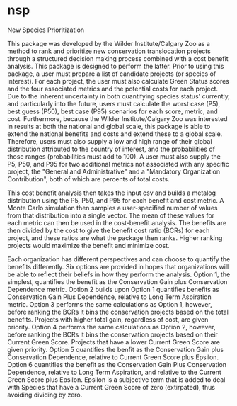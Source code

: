 # nsp
New Species Prioritization

This package was developed by the Wilder Institute/Calgary Zoo as a method to rank and prioritize new conservation translocation projects through a
structured decision making process combined with a cost benefit analysis. This package is designed to perform the latter. Prior to using this package,
a user must prepare a list of candidate projects (or species of interest). For each project, the user must also calculate Green Status scores and the four
associated metrics and the potential costs for each project. Due to the inherent uncertainty in both quantifying species status' currently, and particularly
into the future, users must calculate the worst case (P5), best guess (P50), best case (P95) scenarios for each score, metric, and cost. Furthermore, because
the Wilder Institute/Calgary Zoo was interested in results at both the national and global scale, this package is able to extend the national benefits and
costs and extend these to a global scale. Therefore, users must also supply a low and high range of their global distribution attributed to the country of 
interest, and the probabilities of those ranges (probabilities must add to 100). A user must also supply the P5, P50, and P95 for two additional metrics not 
associated with any specific project, the "General and Administrative" and a "Mandatory Organization Contribution", both of which are percents of total costs.

This cost benefit analysis then takes the input csv and builds a metalog distribution using the P5, P50, and P95 for each benefit and cost metric. A Monte Carlo
simulation then samples a user-specified number of values from that distribution into a single vector. The mean of these values for each metric can then be used
in the cost-benefit analysis. The benefits are then divided by the cost to give the benefit cost ratio (BCRs) for each project, and these ratios are what the package then ranks. Higher ranking projects would maximize the benefit and minimize cost. 

Each organization has different perspectives and can choose to quantify the benefits differently. Six options are provided in hopes that organizations will be
able to reflect their beliefs in how they perform the analysis. Option 1, the simplest, quantifies the benefit as the Conservation Gain plus Conservation Dependence
metric. Option 2 builds upon Option 1 quantifies benefits as Conservation Gain Plus Dependence, relative to Long Term Aspiration metric. Option 3 performs the same
calculations as Option 1, however, before ranking the BCRs it bins the conservation projects based on the total benefits. Projects with higher total gain, regardless
of cost, are given priority. Option 4 performs the same calculations as Option 2, however, before ranking the BCRs it bins the conservation projects based on their
Current Green Score. Projects that have a lower Current Green Score are given priority. Option 5 quantifies the benfit as the Conservation Gain plus Conservation
Dependence, relative to Current Green Score plus Epsilon. Option 6 quantifies the benefit as the Conservation Gain Plus Conservation Dependence, relative to 
Long Term Aspiration, and relative to the Current Green Score plus Epsilon. Epsilon is a subjective term that is added to deal with Species that have a Current
Green Score of zero (extirpated), thus avoiding dividing by zero. 
